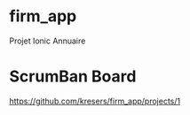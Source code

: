 # firm_app

Projet Ionic Annuaire

# ScrumBan Board

https://github.com/kresers/firm_app/projects/1
